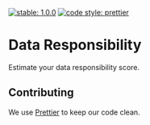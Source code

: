[![stable: 1.0.0](https://img.shields.io/badge/stable-1.0.0-ED2E26.svg?style=flat-square)](https://github.com/gulfaraz/dr_score)
[![code style: prettier](https://img.shields.io/badge/code_style-prettier-ff69b4.svg?style=flat-square)](https://github.com/prettier/prettier)

# Data Responsibility

Estimate your data responsibility score.


## Contributing

We use [Prettier](https://github.com/prettier/prettier) to keep our code clean.
